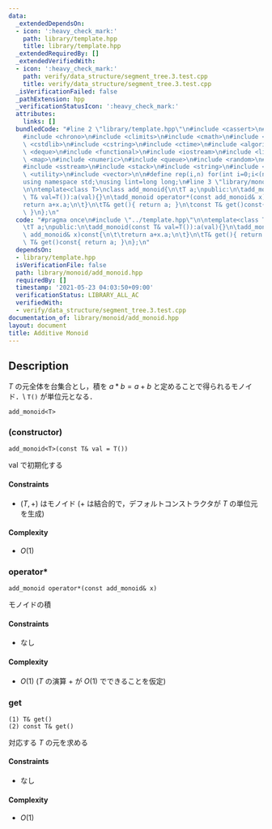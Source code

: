 ```yaml
---
data:
  _extendedDependsOn:
  - icon: ':heavy_check_mark:'
    path: library/template.hpp
    title: library/template.hpp
  _extendedRequiredBy: []
  _extendedVerifiedWith:
  - icon: ':heavy_check_mark:'
    path: verify/data_structure/segment_tree.3.test.cpp
    title: verify/data_structure/segment_tree.3.test.cpp
  _isVerificationFailed: false
  _pathExtension: hpp
  _verificationStatusIcon: ':heavy_check_mark:'
  attributes:
    links: []
  bundledCode: "#line 2 \"library/template.hpp\"\n#include <cassert>\n#include <cctype>\n\
    #include <chrono>\n#include <climits>\n#include <cmath>\n#include <cstdio>\n#include\
    \ <cstdlib>\n#include <cstring>\n#include <ctime>\n#include <algorithm>\n#include\
    \ <deque>\n#include <functional>\n#include <iostream>\n#include <limits>\n#include\
    \ <map>\n#include <numeric>\n#include <queue>\n#include <random>\n#include <set>\n\
    #include <sstream>\n#include <stack>\n#include <string>\n#include <tuple>\n#include\
    \ <utility>\n#include <vector>\n\n#define rep(i,n) for(int i=0;i<(n);i++)\n\n\
    using namespace std;\nusing lint=long long;\n#line 3 \"library/monoid/add_monoid.hpp\"\
    \n\ntemplate<class T>\nclass add_monoid{\n\tT a;\npublic:\n\tadd_monoid(const\
    \ T& val=T()):a(val){}\n\tadd_monoid operator*(const add_monoid& x)const{\n\t\t\
    return a+x.a;\n\t}\n\tT& get(){ return a; }\n\tconst T& get()const{ return a;\
    \ }\n};\n"
  code: "#pragma once\n#include \"../template.hpp\"\n\ntemplate<class T>\nclass add_monoid{\n\
    \tT a;\npublic:\n\tadd_monoid(const T& val=T()):a(val){}\n\tadd_monoid operator*(const\
    \ add_monoid& x)const{\n\t\treturn a+x.a;\n\t}\n\tT& get(){ return a; }\n\tconst\
    \ T& get()const{ return a; }\n};\n"
  dependsOn:
  - library/template.hpp
  isVerificationFile: false
  path: library/monoid/add_monoid.hpp
  requiredBy: []
  timestamp: '2021-05-23 04:03:50+09:00'
  verificationStatus: LIBRARY_ALL_AC
  verifiedWith:
  - verify/data_structure/segment_tree.3.test.cpp
documentation_of: library/monoid/add_monoid.hpp
layout: document
title: Additive Monoid
---
```


## Description
$T$ の元全体を台集合とし，積を $a\ast b=a+b$ と定めることで得られるモノイド．\\
``T()`` が単位元となる．
```
add_monoid<T>
```

### (constructor)
```
add_monoid<T>(const T& val = T())
```
$\mathrm{val}$ で初期化する

#### Constraints
- $(T,+)$ はモノイド ($+$ は結合的で，デフォルトコンストラクタが $T$ の単位元を生成)

#### Complexity
- $O(1)$

### operator*
```
add_monoid operator*(const add_monoid& x)
```
モノイドの積

#### Constraints
- なし

#### Complexity
- $O(1)$ ($T$ の演算 $+$ が $O(1)$ でできることを仮定)

### get
```
(1) T& get()
(2) const T& get()
```
対応する $T$ の元を求める

#### Constraints
- なし

#### Complexity
- $O(1)$
